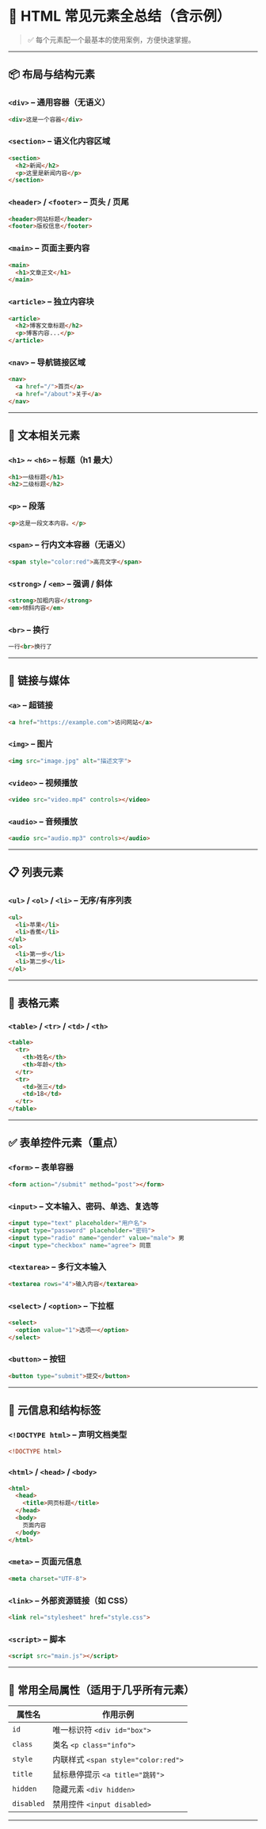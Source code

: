 # 🧱 HTML 常见元素全总结（含示例）

> ✅ 每个元素配一个最基本的使用案例，方便快速掌握。

------

## 📦 布局与结构元素

### `<div>` – 通用容器（无语义）

```html
<div>这是一个容器</div>
```

### `<section>` – 语义化内容区域

```html
<section>
  <h2>新闻</h2>
  <p>这里是新闻内容</p>
</section>
```

### `<header>` / `<footer>` – 页头 / 页尾

```html
<header>网站标题</header>
<footer>版权信息</footer>
```

### `<main>` – 页面主要内容

```html
<main>
  <h1>文章正文</h1>
</main>
```

### `<article>` – 独立内容块

```html
<article>
  <h2>博客文章标题</h2>
  <p>博客内容...</p>
</article>
```

### `<nav>` – 导航链接区域

```html
<nav>
  <a href="/">首页</a>
  <a href="/about">关于</a>
</nav>
```

------

## 📝 文本相关元素

### `<h1>` ~ `<h6>` – 标题（h1 最大）

```html
<h1>一级标题</h1>
<h2>二级标题</h2>
```

### `<p>` – 段落

```html
<p>这是一段文本内容。</p>
```

### `<span>` – 行内文本容器（无语义）

```html
<span style="color:red">高亮文字</span>
```

### `<strong>` / `<em>` – 强调 / 斜体

```html
<strong>加粗内容</strong>
<em>倾斜内容</em>
```

### `<br>` – 换行

```html
一行<br>换行了
```

------

## 🔗 链接与媒体

### `<a>` – 超链接

```html
<a href="https://example.com">访问网站</a>
```

### `<img>` – 图片

```html
<img src="image.jpg" alt="描述文字">
```

### `<video>` – 视频播放

```html
<video src="video.mp4" controls></video>
```

### `<audio>` – 音频播放

```html
<audio src="audio.mp3" controls></audio>
```

------

## 📋 列表元素

### `<ul>` / `<ol>` / `<li>` – 无序/有序列表

```html
<ul>
  <li>苹果</li>
  <li>香蕉</li>
</ul>
<ol>
  <li>第一步</li>
  <li>第二步</li>
</ol>
```

------

## 🧾 表格元素

### `<table>` / `<tr>` / `<td>` / `<th>`

```html
<table>
  <tr>
    <th>姓名</th>
    <th>年龄</th>
  </tr>
  <tr>
    <td>张三</td>
    <td>18</td>
  </tr>
</table>
```

------

## ✅ 表单控件元素（重点）

### `<form>` – 表单容器

```html
<form action="/submit" method="post"></form>
```

### `<input>` – 文本输入、密码、单选、复选等

```html
<input type="text" placeholder="用户名">
<input type="password" placeholder="密码">
<input type="radio" name="gender" value="male"> 男
<input type="checkbox" name="agree"> 同意
```

### `<textarea>` – 多行文本输入

```html
<textarea rows="4">输入内容</textarea>
```

### `<select>` / `<option>` – 下拉框

```html
<select>
  <option value="1">选项一</option>
</select>
```

### `<button>` – 按钮

```html
<button type="submit">提交</button>
```

------

## 🔧 元信息和结构标签

### `<!DOCTYPE html>` – 声明文档类型

```html
<!DOCTYPE html>
```

### `<html>` / `<head>` / `<body>`

```html
<html>
  <head>
    <title>网页标题</title>
  </head>
  <body>
    页面内容
  </body>
</html>
```

### `<meta>` – 页面元信息

```html
<meta charset="UTF-8">
```

### `<link>` – 外部资源链接（如 CSS）

```html
<link rel="stylesheet" href="style.css">
```

### `<script>` – 脚本

```html
<script src="main.js"></script>
```

------

## 📌 常用全局属性（适用于几乎所有元素）

| 属性名     | 作用示例                            |
| ---------- | ----------------------------------- |
| `id`       | 唯一标识符 `<div id="box">`         |
| `class`    | 类名 `<p class="info">`             |
| `style`    | 内联样式 `<span style="color:red">` |
| `title`    | 鼠标悬停提示 `<a title="跳转">`     |
| `hidden`   | 隐藏元素 `<div hidden>`             |
| `disabled` | 禁用控件 `<input disabled>`         |

------

